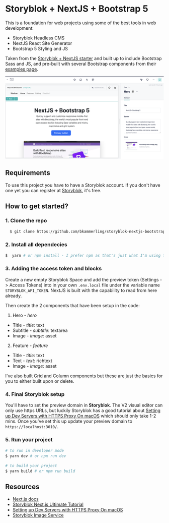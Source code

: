 # Storyblok + NextJS + Bootstrap 5

This is a foundation for web projects using some of the best tools in web development:
- Storyblok Headless CMS
- NextJS React Site Generator
- Bootstrap 5 Styling and JS

Taken from the [Storyblok + NextJS starter](https://www.storyblok.com/tp/add-a-headless-cms-to-next-js-in-5-minutes) and built up to include Bootstrap Sass and JS, and pre-built with several Bootstrap components from their [examples page](https://getbootstrap.com/docs/5.3/examples/).

![Screenshot of the Storyblok UI showing the result of this setup](/public/example-screen.png)

## Requirements

To use this project you have to have a Storyblok account. If you don't have one yet you can register at [Storyblok](https://www.storyblok.com), it's free.

## How to get started?

### 1. Clone the repo

```sh
  $ git clone https://github.com/bkammerling/storyblok-nextjs-bootstrap-starter.git
```

### 2. Install all dependecies 
```sh
$  yarn # or npm install - I prefer npm as that's just what I'm using to
```

### 3. Adding the access token and blocks
Create a new empty Storyblok Space and add the preview token (Settings -> Access Tokens) into in your own ```.env.local``` file under the variable name ```STORYBLOK_API_TOKEN```. NextJS is built with the capability to read from here already.

Then create the 2 components that have been setup in the code:
1. Hero - _hero_
- Title - _title_: text
- Subtitle - _subtitle_: textarea
- Image - _image_: asset

2. Feature - _feature_
- Title - _title_: text
- Text - _text_: richtext
- Image - _image_: asset

I've also built Grid and Column components but these are just the basics for you to either built upon or delete.

### 4. Final Storyblok setup
You'll have to set the preview domain in <strong>Storyblok</strong>. The V2 visual editor can only use https URLs, but luckily Storyblok has a good tutorial about [Setting up Dev Servers with HTTPS Proxy On macOS](https://www.storyblok.com/faq/setup-dev-server-https-proxy) which should only take 1-2 mins. Once you've set this up update your preview domain to `https://localhost:3010/`.

### 5. Run your project

```sh
# to run in developer mode
$ yarn dev # or npm run dev
```

```sh
# to build your project
$ yarn build # or npm run build
```

## Resources

- [Next.js docs](https://nextjs.org/docs/#setup)
- [Storyblok Next.js Ultimate Tutorial](https://www.storyblok.com/tp/nextjs-headless-cms-ultimate-tutorial)
- [Setting up Dev Servers with HTTPS Proxy On macOS](https://www.storyblok.com/faq/setup-dev-server-https-proxy)
- [Storyblok Image Service](https://www.storyblok.com/docs/image-service)
  
